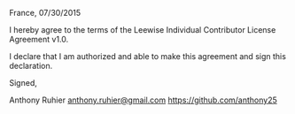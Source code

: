 France, 07/30/2015

I hereby agree to the terms of the Leewise Individual Contributor License
Agreement v1.0.

I declare that I am authorized and able to make this agreement and sign this
declaration.

Signed,

Anthony Ruhier <anthony.ruhier@gmail.com> https://github.com/anthony25
